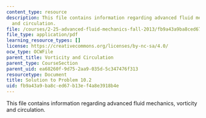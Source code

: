 ```yaml
---
content_type: resource
description: This file contains information regarding advanced fluid mechanics, vorticity
  and circulation.
file: /courses/2-25-advanced-fluid-mechanics-fall-2013/fb9a43a9ba8ced67b13ef4a8e3918b4e_MIT2_25F13_Solution10.02.pdf
file_type: application/pdf
learning_resource_types: []
license: https://creativecommons.org/licenses/by-nc-sa/4.0/
ocw_type: OCWFile
parent_title: Vorticity and Circulation
parent_type: CourseSection
parent_uid: ea68260f-9d75-2aa9-035d-5c347476f313
resourcetype: Document
title: Solution to Problem 10.2
uid: fb9a43a9-ba8c-ed67-b13e-f4a8e3918b4e
---
```

This file contains information regarding advanced fluid mechanics, vorticity and circulation.